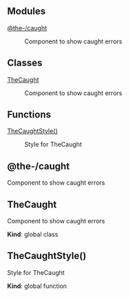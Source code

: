 <!--- Code generated by @the-/script-doc. DO NOT EDIT. -->

## Modules

<dl>
<dt><a href="#module_@the-/caught">@the-/caught</a></dt>
<dd><p>Component to show caught errors</p>
</dd>
</dl>

## Classes

<dl>
<dt><a href="#TheCaught">TheCaught</a></dt>
<dd><p>Component to show caught errors</p>
</dd>
</dl>

## Functions

<dl>
<dt><a href="#TheCaughtStyle">TheCaughtStyle()</a></dt>
<dd><p>Style for TheCaught</p>
</dd>
</dl>

<a name="module_@the-/caught"></a>

## @the-/caught
Component to show caught errors

<a name="TheCaught"></a>

## TheCaught
Component to show caught errors

**Kind**: global class  
<a name="TheCaughtStyle"></a>

## TheCaughtStyle()
Style for TheCaught

**Kind**: global function  
